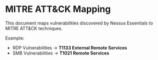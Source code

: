 # MITRE ATT&CK Mapping

This document maps vulnerabilities discovered by Nessus Essentials to MITRE ATT&CK techniques.

Example:
- RDP Vulnerabilities -> **T1133 External Remote Services**
- SMB Vulnerabilities -> **T1021 Remote Services**
